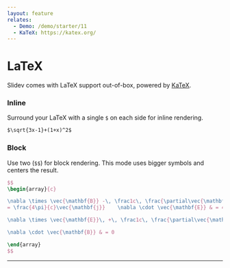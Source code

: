 ```yaml
---
layout: feature
relates:
  - Demo: /demo/starter/11
  - KaTeX: https://katex.org/
---
```


# LaTeX

Slidev comes with LaTeX support out-of-box, powered by [KaTeX](https://katex.org/).

### Inline

Surround your LaTeX with a single `$` on each side for inline rendering.

```md
$\sqrt{3x-1}+(1+x)^2$
```

### Block

Use two (`$$`) for block rendering. This mode uses bigger symbols and centers
the result.

```latex
$$
\begin{array}{c}

\nabla \times \vec{\mathbf{B}} -\, \frac1c\, \frac{\partial\vec{\mathbf{E}}}{\partial t} &
= \frac{4\pi}{c}\vec{\mathbf{j}}    \nabla \cdot \vec{\mathbf{E}} & = 4 \pi \rho \\

\nabla \times \vec{\mathbf{E}}\, +\, \frac1c\, \frac{\partial\vec{\mathbf{B}}}{\partial t} & = \vec{\mathbf{0}} \\

\nabla \cdot \vec{\mathbf{B}} & = 0

\end{array}
$$
```

---

<TheTweet id="1392246507793915904" />
